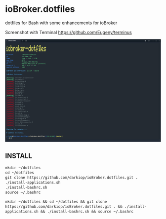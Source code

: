 # ioBroker.dotfiles
dotfiles for Bash with some enhancements for ioBroker

Screenshot with Terminal https://github.com/Eugeny/terminus

![Screenshot](screenshot.png)

## INSTALL
```
mkdir ~/dotfiles
cd ~/dotfiles
git clone https://github.com/darkiop/ioBroker.dotfiles.git .
./install-applications.sh
./install-bashrc.sh
source ~/.bashrc
```

```
mkdir ~/dotfiles && cd ~/dotfiles && git clone https://github.com/darkiop/ioBroker.dotfiles.git . && ./install-applications.sh && ./install-bashrc.sh && source ~/.bashrc
```
